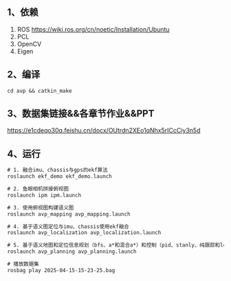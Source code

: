 ## 1、依赖

1. ROS https://wiki.ros.org/cn/noetic/Installation/Ubuntu
2. PCL
3. OpenCV
4. Eigen

## 2、编译

```
cd avp && catkin_make
```

## 3、数据集链接&&各章节作业&&PPT

https://e1cdeqo30q.feishu.cn/docx/OUtrdn2XEo1qNhx5rICcCiy3n5d

## 4、运行

```xml
# 1. 融合imu、chassis与gps的ekf算法
roslaunch ekf_demo ekf_demo.launch

# 2. 鱼眼相机拼接俯视图
roslaunch ipm ipm.launch

# 3. 使用俯视图构建语义图
roslaunch avp_mapping avp_mapping.launch

# 4. 基于语义图定位与imu、chassis使用ekf融合
roslaunch avp_localization avp_localization.launch

# 5. 基于语义地图和定位信息规划（bfs、a*和混合a*）和控制（pid、stanly、纯跟踪和lqr）
roslaunch avp_planning avp_planning.launch

# 播放数据集
rosbag play 2025-04-15-15-23-25.bag
```
